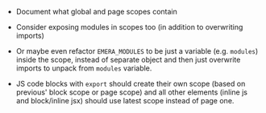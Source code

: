 
* Document what global and page scopes contain
* Consider exposing modules in scopes too (in addition to overwriting imports)
* Or maybe even refactor `EMERA_MODULES` to be just a variable (e.g. `modules`) inside the scope, instead of separate object and then just overwrite imports to unpack from `modules` variable.

* JS code blocks with `export` should create their own scope (based on previous' block scope or page scope) and all other elements (inline js and block/inline jsx) should use latest scope instead of page one.

